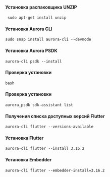 #### Установка распаковщика UNZIP
```shell
 sudo apt-get install unzip
```

#### Установка Aurora CLI
```shell
sudo snap install aurora-cli --devmode
```

#### Установка Aurora PSDK
```shell
aurora-cli psdk --install
```
#### Проверка установки
```shell
bash  
```
#### Проверка установки
```shell
aurora_psdk sdk-assistant list
```

#### Получения списка доступных версий Flutter
```shell
aurora-cli flutter --versions-available
```

#### Установка Flutter
```shell
aurora-cli flutter --install 3.16.2
```
#### Установка Embedder     
```shell
aurora-cli flutter --embedder-install=3.16.2
```

